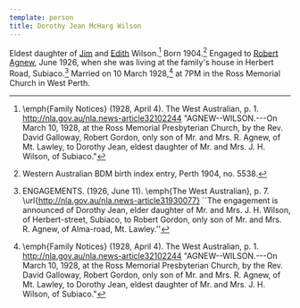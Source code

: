 ```yaml
---
template: person
title: Dorothy Jean McHarg Wilson
---
```


Eldest daughter of [Jim](./james-herbert-wilson.html) and [Edith](./edith-olive-hall.html) Wilson.[^WestAust1928]
Born 1904.[^BMD_WA_birth_1904_Perth]
Engaged to [Robert Agnew](./robert-gordon-agnew.html), June 1926,
when she was living at the family's house in Herbert Road, Subiaco.[^JeanRobertAgnewEngagement]
Married on 10 March 1928,[^WestAust1928]
at 7PM in the Ross Memorial Church in West Perth.

[^BMD_WA_birth_1904_Perth]:
	Western Australian BDM birth index entry, Perth 1904, no. 5538.

[^WestAust1928]:
	\emph{Family Notices} (1928, April 4). The West Australian, p. 1. http://nla.gov.au/nla.news-article32102244
	"AGNEW--WILSON.---On March 10, 1928, at the Ross Memorial Presbyterian Church, by the Rev. David Galloway,
	Robert Gordon, only son of Mr. and Mrs. R. Agnew, of Mt. Lawley,
	to Dorothy Jean, eldest daughter of Mr. and Mrs. J. H. Wilson, of Subiaco."

[^JeanRobertAgnewEngagement]:
	ENGAGEMENTS. (1926, June 11). \emph{The West Australian}, p. 7. \url{http://nla.gov.au/nla.news-article31930077}
	``The engagement is announced of Dorothy Jean, elder daughter of Mr. and Mrs. J. H. Wilson, of Herbert-street, Subiaco,
	to Robert Gordon, only son of Mr. and Mrs. R. Agnew, of Alma-road, Mt. Lawley.''
